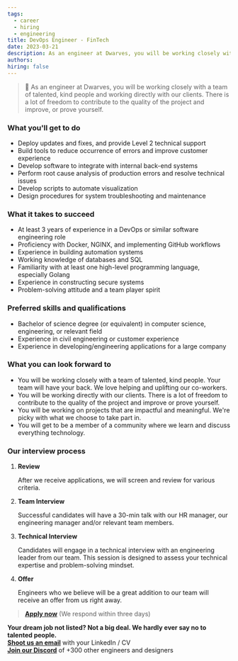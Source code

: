 ```yaml
---
tags:
  - career
  - hiring
  - engineering
title: DevOps Engineer - FinTech
date: 2023-03-21
description: As an engineer at Dwarves, you will be working closely with a team of talented, kind people and working directly with our clients. There is a lot of freedom to contribute to the quality of the project and improve, or prove yourself
authors:
hiring: false
---
```

> 🤝 As an engineer at Dwarves, you will be working closely with a team of talented, kind people and working directly with our clients. There is a lot of freedom to contribute to the quality of the project and improve, or prove yourself.

### What you'll get to do
- Deploy updates and fixes, and provide Level 2 technical support
- Build tools to reduce occurrence of errors and improve customer experience
- Develop software to integrate with internal back-end systems
- Perform root cause analysis of production errors and resolve technical issues
- Develop scripts to automate visualization
- Design procedures for system troubleshooting and maintenance

### What it takes to succeed
- At least 3 years of experience in a DevOps or similar software engineering role
- Proficiency with Docker, NGINX, and implementing GitHub workflows
- Experience in building automation systems
- Working knowledge of databases and SQL
- Familiarity with at least one high-level programming language, especially Golang
- Experience in constructing secure systems
- Problem-solving attitude and a team player spirit

### Preferred skills and qualifications
- Bachelor of science degree (or equivalent) in computer science, engineering, or relevant field
- Experience in civil engineering or customer experience
- Experience in developing/engineering applications for a large company

### What you can look forward to
- You will be working closely with a team of talented, kind people. Your team will have your back. We love helping and uplifting our co-workers.
- You will be working directly with our clients. There is a lot of freedom to contribute to the quality of the project and improve or prove yourself.
- You will be working on projects that are impactful and meaningful. We're picky with what we choose to take part in.
- You will get to be a member of a community where we learn and discuss everything technology.

### Our interview process
1. **Review**

   After we receive applications, we will screen and review for various criteria.

2. **Team Interview**

   Successful candidates will have a 30-min talk with our HR manager, our engineering manager and/or relevant team members.
3. **Technical Interview**

   Candidates will engage in a technical interview with an engineering leader from our team. This session is designed to assess your technical expertise and problem-solving mindset.
4. **Offer**

   Engineers who we believe will be a great addition to our team will receive an offer from us right away.

> **[Apply now](mailto:spawn@d.foundation)** (We respond within three days)

**Your dream job not listed? Not a big deal. We hardly ever say no to talented people.**\
[**Shoot us an email**](mailto:spawn@dwarvesv.com) with your LinkedIn / CV\
[**Join our Discord**](https://discord.gg/dwarvesv) of +300 other engineers and designers
